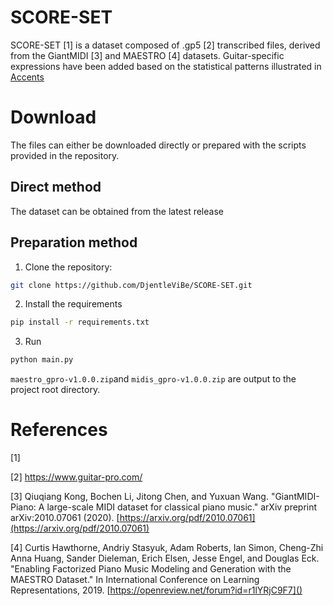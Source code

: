 # SCORE-SET
SCORE-SET [1] is a dataset composed of .gp5 [2] transcribed files, derived from the GiantMIDI [3] and MAESTRO [4] datasets. Guitar-specific expressions have been added based on the statistical patterns illustrated in [Accents](./_paper/accent_probability.pdf)

# Download
The files can either be downloaded directly or prepared with the scripts provided in the repository.
## Direct method
The dataset can be obtained from the latest release

## Preparation method
1. Clone the repository:

```bash
git clone https://github.com/DjentleViBe/SCORE-SET.git
```

2. Install the requirements
```bash
pip install -r requirements.txt
```

3. Run

```bash
python main.py
```

```maestro_gpro-v1.0.0.zip```and ```midis_gpro-v1.0.0.zip``` are output to the project root directory.

# References
[1]

[2] https://www.guitar-pro.com/

[3]  Qiuqiang Kong, Bochen Li, Jitong Chen, and Yuxuan Wang. "GiantMIDI-Piano: A large-scale MIDI dataset for classical piano music." arXiv preprint arXiv:2010.07061 (2020). [https://arxiv.org/pdf/2010.07061](https://arxiv.org/pdf/2010.07061)

[4] Curtis Hawthorne, Andriy Stasyuk, Adam Roberts, Ian Simon, Cheng-Zhi Anna Huang,
  Sander Dieleman, Erich Elsen, Jesse Engel, and Douglas Eck. "Enabling
  Factorized Piano Music Modeling and Generation with the MAESTRO Dataset."
  In International Conference on Learning Representations, 2019.
  [https://openreview.net/forum?id=r1lYRjC9F7]()


